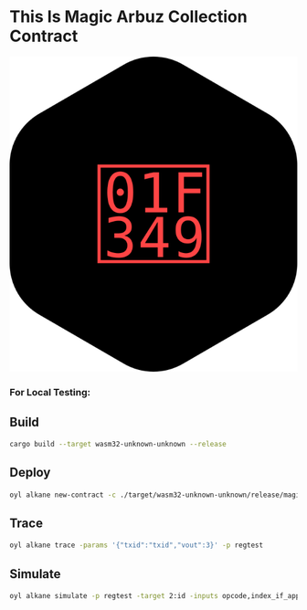 # This Is Magic Arbuz Collection Contract

<p align="center">
  <img src="./arbuz_logo.svg" alt="ARBUZ Logo">
</p>

### For Local Testing:
## Build
```bash
cargo build --target wasm32-unknown-unknown --release
```

## Deploy
```bash
oyl alkane new-contract -c ./target/wasm32-unknown-unknown/release/magic_arbuz.wasm -data 1,0 -p regtest
```

## Trace
```bash
oyl alkane trace -params '{"txid":"txid","vout":3}' -p regtest
```

## Simulate
```bash
oyl alkane simulate -p regtest -target 2:id -inputs opcode,index_if_applicable
```